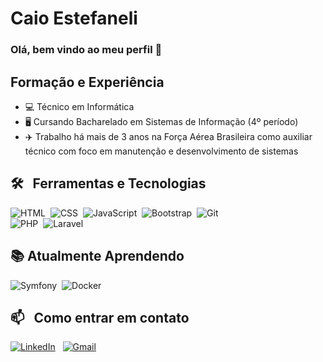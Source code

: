 # Caio Estefaneli

### Olá, bem vindo ao meu perfil 👋

## Formação e Experiência
- 💻 Técnico em Informática
- 🖥️ Cursando Bacharelado em Sistemas de Informação (4º período)
- ✈️ Trabalho há mais de 3 anos na Força Aérea Brasileira como auxiliar técnico com foco em manutenção e desenvolvimento de sistemas

## 🛠 &nbsp; Ferramentas e Tecnologias

![HTML](https://img.shields.io/badge/-HTML-05122A?style=flat&logo=HTML5)&nbsp;
![CSS](https://img.shields.io/badge/-CSS-05122A?style=flat&logo=CSS3&logoColor=1572B6)&nbsp;
![JavaScript](https://img.shields.io/badge/-JavaScript-05122A?style=flat&logo=javascript)&nbsp;
![Bootstrap](https://img.shields.io/badge/-Bootstrap-05122A?style=flat&logo=bootstrap&logoColor=563D7C)&nbsp;
![Git](https://img.shields.io/badge/-Git-05122A?style=flat&logo=git)\
![PHP](https://img.shields.io/badge/-PHP-05122A?style=flat&logo=PHP)&nbsp;
![Laravel](https://img.shields.io/badge/-Laravel-05122A?style=flat&logo=Laravel)&nbsp;

## 📚 Atualmente Aprendendo

![Symfony](https://img.shields.io/badge/-Symfony-05122A?style=flat&logo=Symfony)&nbsp;
![Docker](https://img.shields.io/badge/-Docker-05122A?style=flat&logo=Docker)&nbsp;


## 📫 &nbsp; Como entrar em contato


<a href="https://www.linkedin.com/in/caioestefaneli/"><img alt="LinkedIn" src="https://img.shields.io/badge/linkedin%20-%230077B5.svg?&style=flat&logo=linkedin&logoColor=white"/></a> &nbsp;
<a href="mailto:caioestefaneli@gmail.com"><img alt="Gmail" src="https://img.shields.io/badge/Gmail-D14836?style=flat&logo=gmail&logoColor=white" /></a> &nbsp;

<!---
estefanelicaio/estefanelicaio is a ✨ special ✨ repository because its `README.md` (this file) appears on your GitHub profile.
You can click the Preview link to take a look at your changes.
--->
